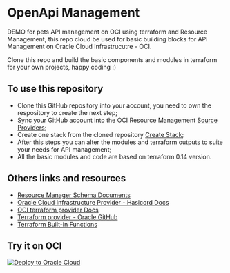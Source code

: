 # OpenApi Management
DEMO for pets API management on OCI using terraform and Resource Management, this repo cloud be used for basic building blocks for API Management on Oracle Cloud Infrastrucutre - OCI. 

Clone this repo and build the basic components and modules in terraform for your own projects, happy coding :)

## To use this repository
- Clone this GitHub repository into your account, you need to own the respository to create the next step;
- Sync your GitHub account into the OCI Resource Management [Source Providers](https://docs.oracle.com/en-us/iaas/Content/ResourceManager/Concepts/resourcemanager.htm#concepts__ConfigurationSourceProviderDefinition);
- Create one stack from the cloned repository [Create Stack](https://docs.oracle.com/en-us/iaas/Content/ResourceManager/Tasks/managingstacksandjobs.htm#Managing_Stacks_and_Jobs);
- After this steps you can alter the modules and terraform outputs to suite your needs for API management;
- All the basic modules and code are based on terraform 0.14 version.

## Others links and resources
- [Resource Manager Schema Documents](https://docs.oracle.com/en-us/iaas/Content/ResourceManager/Concepts/terraformconfigresourcemanager_topic-schema.htm#metaschema)
- [Oracle Cloud Infrastructure Provider - Hasicord Docs](https://registry.terraform.io/providers/hashicorp/oci/latest/docs)
- [OCI terraform provider Docs](https://docs.oracle.com/en-us/iaas/Content/API/SDKDocs/terraform.htm)
- [Terraform provider - Oracle GitHub](https://github.com/terraform-providers/terraform-provider-oci)
- [Terraform Built-in Functions](https://www.terraform.io/docs/language/functions/index.html)

## Try it on OCI
[![Deploy to Oracle Cloud](https://oci-resourcemanager-plugin.plugins.oci.oraclecloud.com/latest/deploy-to-oracle-cloud.svg)](https://cloud.oracle.com/resourcemanager/stacks/create?zipUrl=https://github.com/talemos/petstore-api-management/releases/latest)